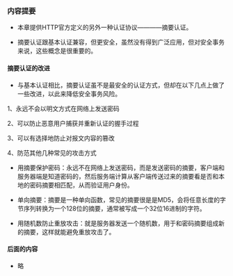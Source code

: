 ### 内容提要

* 本章提供HTTP官方定义的另外一种认证协议————摘要认证。

* 摘要认证跟基本认证兼容，但更安全，虽然没有得到广泛应用，但对安全事务来说，这些概念是很重要的。

#### 摘要认证的改进

* 与基本认证相比，摘要认证虽不是最安全的认证方式，但却在以下几点上做了一些改进，以此来降低安全事务风险。

1、永远不会以明文方式在网络上发送密码

2、可以防止恶意用户捕获并重新认证的握手过程

3、可以有选择地防止对报文内容的篡改

4、防范其他几种常见的攻击方式

* 用摘要保护密码：永远不在网络上发送密码，而是发送密码的摘要，客户端和服务器端是知道密码的，然后服务端计算从客户端传送过来的摘要看是否和本地的密码摘要相匹配，从而验证用户身份。

* 单向摘要：摘要是一种单向函数，常见的摘要很是是MD5，会将任意长度的字节序列转换为一个128位的摘要，通常被写成一个32位16进制的字符。

* 用随机数防止重放攻击：就是服务器发送一个随机数，用于和密码摘要组成新的摘要，这样就能避免重放攻击了。

#### 后面的内容

* 略